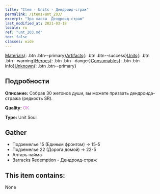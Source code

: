 ```yaml
---
title: "Item - Units - Дендроид-страж"
permalink: /Items/unt_203/
excerpt: "Эра хаоса  Дендроид-страж"
last_modified_at: 2021-03-18
locale: ru
ref: "unt_203.md"
toc: false
classes: wide
---
```

 [Materials](/ru/Items/){: .btn .btn--primary}[Artifacts](/ru/Items/Artifacts/){: .btn .btn--success}[Units](/ru/Items/Units/){: .btn .btn--warning}[Heroes](/ru/Items/Heroes/){: .btn .btn--danger}[Consumables](/ru/Items/Consumables/){: .btn .btn--info}[Unknown](/ru/Items/Unknown/){: .btn .btn--primary}

## Подробности
 **Описание:** Собрав 30 жетонов души, вы можете призвать дендроида-стража (редкость SR).

 **Quality:** <span style="color: #DA70D6">OK</span>

 **Type:** Unit Soul

## Gather

*    Подземелье 15 (Единым фронтом) -> 15-5 
*    Подземелье 22 (Дорога домой) -> 22-5 
*    Алтарь найма 
*    Barracks Redemption - Дендроид-страж 

## This item contains:

  None

